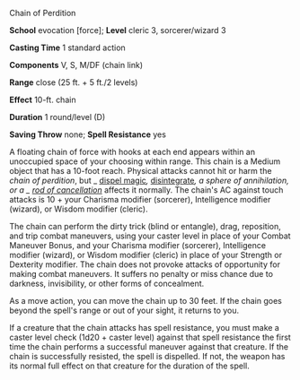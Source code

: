 Chain of Perdition

**School** evocation [force]; **Level** cleric 3, sorcerer/wizard 3

**Casting Time** 1 standard action

**Components** V, S, M/DF (chain link)

**Range** close (25 ft. + 5 ft./2 levels)

**Effect** 10-ft. chain

**Duration** 1 round/level (D)

**Saving Throw** none; **Spell Resistance** yes

A floating chain of force with hooks at each end appears within an unoccupied space of your choosing within range. This chain is a Medium object that has a 10-foot reach. Physical attacks cannot hit or harm the _chain of perdition_, but _ [dispel magic](/pathfinderRPG/prd/spells/dispelMagic.html#_dispel-magic)_,_ [disintegrate](/pathfinderRPG/prd/spells/disintegrate.html#_disintegrate)_, a _sphere of annihilation_, or a _ [rod of cancellation](/pathfinderRPG/prd/magicItems/rods.html#_rod-of-cancellation)_ affects it normally. The chain's AC against touch attacks is 10 + your Charisma modifier (sorcerer), Intelligence modifier (wizard), or Wisdom modifier (cleric).

The chain can perform the dirty trick (blind or entangle), drag, reposition, and trip combat maneuvers, using your caster level in place of your Combat Maneuver Bonus, and your Charisma modifier (sorcerer), Intelligence modifier (wizard), or Wisdom modifier (cleric) in place of your Strength or Dexterity modifier. The chain does not provoke attacks of opportunity for making combat maneuvers. It suffers no penalty or miss chance due to darkness, invisibility, or other forms of concealment.

As a move action, you can move the chain up to 30 feet. If the chain goes beyond the spell's range or out of your sight, it returns to you.

If a creature that the chain attacks has spell resistance, you must make a caster level check (1d20 + caster level) against that spell resistance the first time the chain performs a successful maneuver against that creature. If the chain is successfully resisted, the spell is dispelled. If not, the weapon has its normal full effect on that creature for the duration of the spell.

